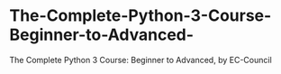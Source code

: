 # The-Complete-Python-3-Course-Beginner-to-Advanced-
The Complete Python 3 Course: Beginner to Advanced, by EC-Council
